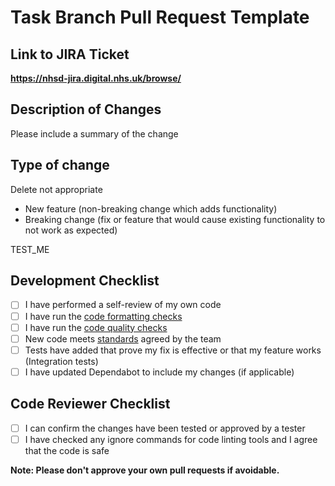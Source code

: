 # Task Branch Pull Request Template

## Link to JIRA Ticket

**<https://nhsd-jira.digital.nhs.uk/browse/>**

## Description of Changes

Please include a summary of the change

## Type of change

Delete not appropriate

- New feature (non-breaking change which adds functionality)
- Breaking change (fix or feature that would cause existing functionality to not work as expected)

TEST_ME

## Development Checklist

- [ ] I have performed a self-review of my own code
- [ ] I have run the [code formatting checks](../README.md#code-quality)
- [ ] I have run the [code quality checks](../README.md#code-quality)
- [ ] New code meets [standards](https://nhsd-confluence.digital.nhs.uk/display/DI/DI+Ways+of+Working) agreed by the team
- [ ] Tests have added that prove my fix is effective or that my feature works (Integration tests)
- [ ] I have updated Dependabot to include my changes (if applicable)

## Code Reviewer Checklist

- [ ] I can confirm the changes have been tested or approved by a tester
- [ ] I have checked any ignore commands for code linting tools and I agree that the code is safe

**Note: Please don't approve your own pull requests if avoidable.**
